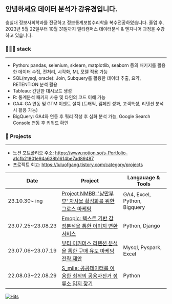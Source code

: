 ## 안녕하세요 데이터 분석가 강유경입니다.
숭실대 정보사회학과를 전공하고 정보통계보험수리학을 복수전공하였습니다.
졸업 후, 2023년 5월 22일부터 10월 31일까지 멀티캠퍼스 데이터분석 & 엔지니어 과정을 수강하고 있습니다.

### 👩🏻‍💻 stack
---
- Python: pandas, selenium, sklearn, matplotlib, seaborn 등의 패키지를 활용한 데이터 수집, 전처리, 시각화, ML 모델 적용 가능
- SQL(mysql, oracle): Join, Subquery를 활용한 데이터 추출, 요약, RETENTION 분석 활용
- Tableau: 간단한 대시보드 생성
- R: 통계분석 패키지 사용 및 타인의 코드 이해 가능
- GA4: GA 연동 및 GTM 이벤트 설치 (트래픽, 캠페인 성과, 고객특성, 리텐션 분석 시 활용 가능)
- BigQuery: GA4와 연동 후 쿼리 작성 후 심화 분석 가능, Google Search Console 연동 후 키워드 확인

### 📑 Projects
---
- 노션 포트폴리오 주소: https://www.notion.so/s-Portfolio-a1cfb21801e94a638b1614be7ad89487
- 프로젝트 회고: https://luluofgang.tistory.com/category/projects

| Date | Project | Langauage & Tools |
| --- | --- | --- |
| 23.10.30~ ing| [Project NMBB: '낭만부부' 자사몰 활성화를 위한 그로스 마케팅](https://luluofgang.tistory.com/category/main%20projects/NMBB) | GA4, Excel, Python, Bigquery|
| 23.07.25~23.08.23 | [Emopic: 텍스트 기반 감정분석을 통한 이미지 변환 서비스](https://github.com/KYK0328/emopic) | Python, Django |
| 23.07.06~23.07.19 | [뷰티 이커머스 리텐션 분석을 통한 구매 유도 마케팅 전략 제안](https://github.com/KYK0328/ecommerce) | Mysql, Pyspark, Excel |
| 22.08.03~22.08.29 | [S_mile: 공공데이터를 이용한 최적의 공용자전거 정류소 입지 찾기](https://github.com/KYK0328/public_bike) | Python |

[![Hits](https://hits.seeyoufarm.com/api/count/incr/badge.svg?url=https%3A%2F%2Fgithub.com%2FKYK0328&count_bg=%2379C83D&title_bg=%23555555&icon=&icon_color=%23E7E7E7&title=visits&edge_flat=false)](https://hits.seeyoufarm.com)
